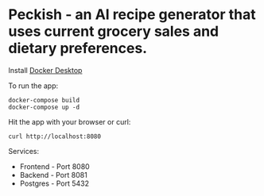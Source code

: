 # Peckish - an AI recipe generator that uses current grocery sales and dietary preferences.

Install [Docker Desktop](https://www.docker.com/products/docker-desktop) 

To run the app:
```
docker-compose build
docker-compose up -d
```

Hit the app with your browser or curl:
```
curl http://localhost:8080
```

Services:
- Frontend - Port 8080
- Backend - Port 8081
- Postgres - Port 5432
